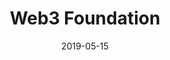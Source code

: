 ---
title: 'Web3 Foundation'
slug: 'web3-foundation'
date: 2019-05-15	
icon: 'images/logos/web3foundation.jpg'
website: 'https://web3.foundation/'
caption: ''
draft: false
featured: true
weight: 5
heroHeading: 'Maker DAO'
key: 'web3'
type: 'member'
---